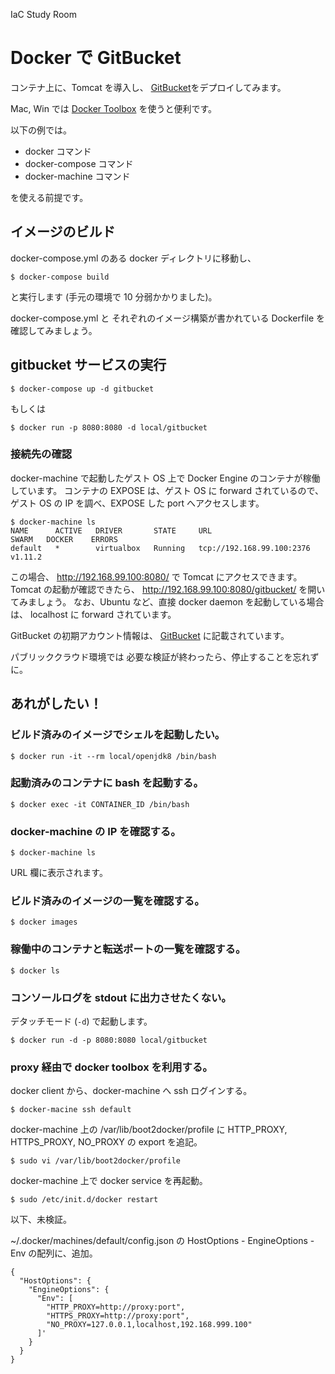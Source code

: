 IaC Study Room

# Docker で GitBucket

コンテナ上に、Tomcat を導入し、
[GitBucket](https://github.com/gitbucket/gitbucket)をデプロイしてみます。

Mac, Win では [Docker Toolbox](https://www.docker.com/products/docker-toolbox) を使うと便利です。

以下の例では。

* docker コマンド
* docker-compose コマンド
* docker-machine コマンド

を使える前提です。

## イメージのビルド

docker-compose.yml のある docker ディレクトリに移動し、

```
$ docker-compose build
```

と実行します (手元の環境で 10 分弱かかりました)。

docker-compose.yml と
それぞれのイメージ構築が書かれている Dockerfile を確認してみましょう。

## gitbucket サービスの実行

```
$ docker-compose up -d gitbucket
```
もしくは
```
$ docker run -p 8080:8080 -d local/gitbucket
```



### 接続先の確認

docker-machine で起動したゲスト OS 上で
Docker Engine のコンテナが稼働しています。
コンテナの EXPOSE は、ゲスト OS に forward されているので、
ゲスト OS の IP を調べ、EXPOSE した port へアクセスします。

```
$ docker-machine ls
NAME      ACTIVE   DRIVER       STATE     URL                         SWARM   DOCKER    ERRORS
default   *        virtualbox   Running   tcp://192.168.99.100:2376           v1.11.2
```

この場合、 http://192.168.99.100:8080/ で Tomcat にアクセスできます。
Tomcat の起動が確認できたら、
http://192.168.99.100:8080/gitbucket/ を開いてみましょう。
なお、Ubuntu など、直接 docker daemon を起動している場合は、
localhost に forward されています。

GitBucket の初期アカウント情報は、
[GitBucket](https://github.com/gitbucket/gitbucket) に記載されています。

パブリッククラウド環境では
必要な検証が終わったら、停止することを忘れずに。

## あれがしたい！

### ビルド済みのイメージでシェルを起動したい。

```
$ docker run -it --rm local/openjdk8 /bin/bash
```

### 起動済みのコンテナに bash を起動する。

```
$ docker exec -it CONTAINER_ID /bin/bash
```

### docker-machine の IP を確認する。

```
$ docker-machine ls
```

URL 欄に表示されます。

### ビルド済みのイメージの一覧を確認する。


```
$ docker images
```

### 稼働中のコンテナと転送ポートの一覧を確認する。


```
$ docker ls
```

### コンソールログを stdout に出力させたくない。

デタッチモード (``-d``) で起動します。

```
$ docker run -d -p 8080:8080 local/gitbucket
```

### proxy 経由で docker toolbox を利用する。

docker client から、docker-machine へ ssh ログインする。

```
$ docker-macine ssh default
```

docker-machine 上の /var/lib/boot2docker/profile に
HTTP_PROXY, HTTPS_PROXY, NO_PROXY の export を追記。

```
$ sudo vi /var/lib/boot2docker/profile
```

docker-machine 上で docker service を再起動。

```
$ sudo /etc/init.d/docker restart
```

以下、未検証。

~/.docker/machines/default/config.json の
HostOptions - EngineOptions - Env の配列に、追加。
```
{
  "HostOptions": {
    "EngineOptions": {
      "Env": [
        "HTTP_PROXY=http://proxy:port",
        "HTTPS_PROXY=http://proxy:port",
        "NO_PROXY=127.0.0.1,localhost,192.168.999.100"
      ]'
    }
  }
}
```
